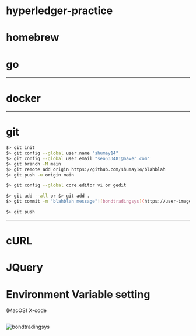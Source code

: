 # hyperledger-practice

# homebrew

# go

<hr/>

# docker

<hr/>

# git

```sh
$> git init
$> git config --global user.name "shumay14"
$> git config --global user.email "seo533481@naver.com"
$> git branch -M main
$> git remote add origin https://github.com/shumay14/blahblah
$> git push -u origin main
```

```sh
$> git config --global core.editor vi or gedit
```

```sh
$> git add --all or $> git add .
$> git commit -m "blahblah message"![bondtradingsys](https://user-images.githubusercontent.com/86043952/187393014-6dc7b2aa-0af8-45d4-94d0-687cfa8e24a6.png)

$> git push
```

<hr/>

# cURL

# JQuery

# Environment Variable setting

(MacOS) X-code

```

```
![bondtradingsys](https://user-images.githubusercontent.com/86043952/187393198-e6215069-609b-483f-93d6-6ef7891974fe.png)



